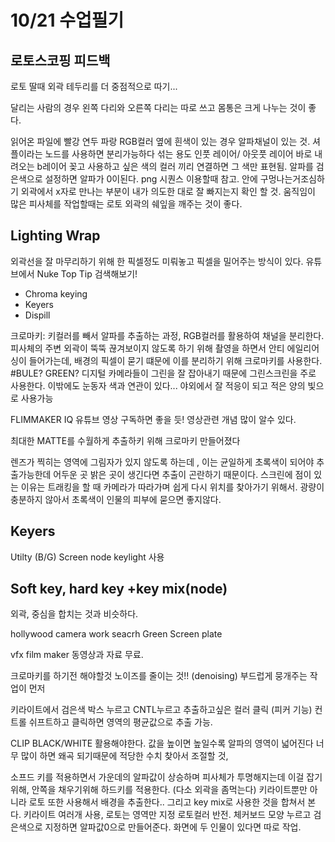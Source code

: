 # 10/21 수업필기

## 로토스코핑 피드백
로토 딸때 외곽 테두리를 더 중점적으로 따기...


달리는 사람의 경우 왼쪽 다리와 오른쪽 다리는 따로 쓰고 몸통은 크게 나누는 것이 좋다.

읽어온 파일에 빨강 연두 파랑 RGB컬러 옆에 흰색이 있는 경우 알파채널이 있는 것. 셔플이라는 노드를 사용하면 분리가능하다 섞는 용도 인풋 레이어/ 아웃풋 레이어
바로 내려오는 b레이어 꽂고 사용하고 싶은 색의 컬러 끼리 연결하면 그 색만 표현됨. 알파를 검은색으로 설정하면 알파가 0이된다. 
png 시퀀스 이용할때 참고. 
안에 구멍나는거조심하기
외곽에서 x자로 만나는 부분이 내가 의도한 대로 잘 빠지는지 확인 할 것.
움직임이 많은 피사체를 작업할때는 로토 외곽의 쉐잎을 깨주는 것이 좋다.

## Lighting Wrap
외곽선을 잘 마무리하기 위해 한 픽셀정도 미뤄놓고 픽셀을 밀어주는 방식이 있다. 유튜브에서 Nuke Top Tip 검색해보기!


* Chroma keying
* Keyers
* Dispill

크로마키: 키컬러를 빼서 알파를 추출하는 과정, RGB컬러를 활용하여 채널을 분리한다.
피사체의 주변 외곽이 뚝뚝 끊겨보이지 않도록 하기 위해 촬영을 하면서 
안티 에일리어싱이 들어가는데, 배경의 픽셀이 묻기 떄문에 이를 분리하기 위해 크로마키를 사용한다.
#BULE? GREEN?
디지털 카메라들이 그린을 잘 잡아내기 때문에 그린스크린을 주로 사용한다. 이밖에도 눈동자 색과 연관이 있다...
야외에서 잘 적응이 되고
적은 양의 빛으로 사용가능


FLIMMAKER IQ 유튜브 영상 구독하면 좋을 듯! 영상관련 개념 많이 알수 있다.

최대한 MATTE를 수월하게 추출하키 위해 크로마키 만들어졌다

렌즈가 찍히는 영역에 그림자가 있지 않도록 하는데 , 이는 균일하게 초록색이 되어야 추출가능한데 어두운 곳 밝은 곳이 생긴다면 추출이 곤란하기 때문이다.
스크린에 점이 있는 이유는 트래킹을 할 때 카메라가 따라가며 쉽게 다시 위치를 찾아가기 위해서.
광량이 충분하지 않아서 초록색이 인물의 피부에 묻으면 좋지않다.

## Keyers
Utilty
(B/G) Screen
node keylight 사용

## Soft key, hard key +key mix(node)
외곽, 중심을 합치는 것과 비슷하다.

hollywood camera work
seacrh Green Screen plate

vfx film maker
동영상과 자료 무료.

크로마키를 하기전 해야할것 
노이즈를 줄이는 것!! (denoising) 부드럽게 뭉개주는 작업이 먼저

키라이트에서 검은색 박스 누르고  CNTL누르고 추출하고싶은 컬러 클릭 (피커 기능)
컨트롤 쉬프트하고 클릭하면 영역의 평균값으로 추출 가능.

CLIP BLACK/WHITE 활용해야한다. 값을 높이면 높일수록 알파의 영역이 넓어진다 너무 많이 하면 왜곡 되기때문에 적당한 수치 찾아서 조절할 것,


소프드 키를 적용하면서 가운데의 알파값이 상승하며 피사체가 투명해지는데 이걸 잡기위해, 안쪽을 채우기위해 하드키를 적용한다. (다소 외곽을 좀먹는다)
키라이트뿐만 아니라 로토 또한 사용해서 배경을 추출한다.. 그리고 key mix로 사용한 것을 합쳐서 본다. 키라이트 여러개 사용, 로토는 영역만 지정
로토컬러 반전. 체커보드 모양 누르고 검은색으로 지정하면 알파값0으로 만들어준다. 화면에 두 인물이 있다면 따로 작업.
